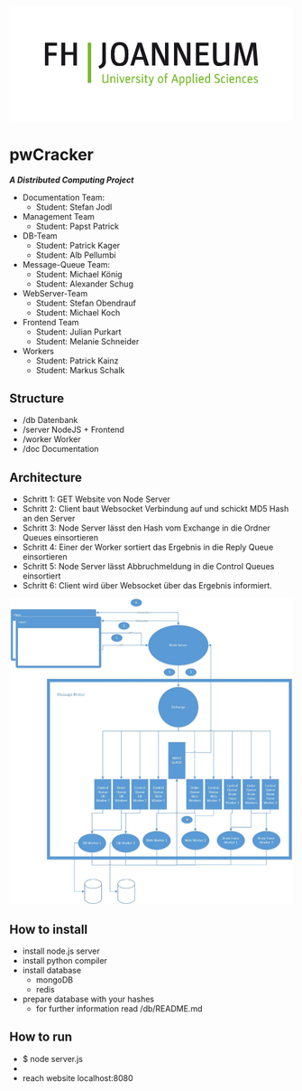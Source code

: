 ![FH Joanneum Logo](/doc/FHJ_Logo_Computer_60mm_rgb-01.jpg)
# pwCracker
_**A Distributed Computing Project**_

* Documentation Team: 
     * Student: Stefan Jodl 
* Management Team
     * Student: Papst Patrick 
* DB-Team
     * Student: Patrick Kager
     * Student: Alb Pellumbi
* Message-Queue Team:
     * Student: Michael König
     * Student: Alexander Schug
* WebServer-Team
     * Student: Stefan Obendrauf
     * Student: Michael Koch
* Frontend Team
     * Student: Julian Purkart
     * Student: Melanie Schneider
* Workers
     * Student: Patrick Kainz 
     * Student: Markus Schalk

## Structure
* /db Datenbank
* /server NodeJS + Frontend
* /worker Worker
* /doc Documentation

## Architecture
* Schritt 1: GET Website von Node Server
* Schritt 2: Client baut Websocket Verbindung auf und schickt MD5 Hash an den Server
* Schritt 3: Node Server lässt den Hash vom Exchange in die Ordner Queues einsortieren
* Schritt 4: Einer der Worker sortiert das Ergebnis in die Reply Queue einsortieren
* Schritt 5: Node Server lässt Abbruchmeldung in die Control Queues einsortiert
* Schritt 6: Client wird über Websocket über das Ergebnis informiert.

![Architekture](/doc/Architecture_new.jpg)

## How to install
* install node.js server
* install python compiler
* install database
	* mongoDB
	* redis
* prepare database with your hashes
	* for further information read /db/README.md

## How to run
* $ node server.js
* <start your database>
* reach website localhost:8080 




